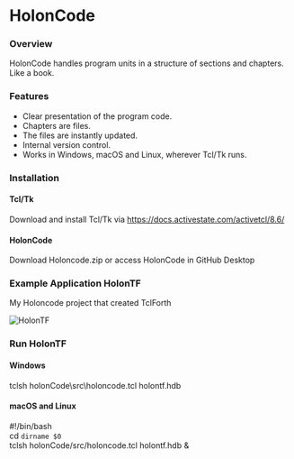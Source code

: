 # HolonCode

### Overview
HolonCode handles program units in a structure of sections and chapters. 
Like a book. 


### Features
* Clear presentation of the program code.
* Chapters are files. 
* The files are instantly updated.
* Internal version control.
* Works in Windows, macOS and Linux, wherever Tcl/Tk runs.

### Installation

#### Tcl/Tk
Download and install Tcl/Tk via https://docs.activestate.com/activetcl/8.6/

#### HolonCode
Download Holoncode.zip 
or access HolonCode in GitHub Desktop


### Example Application HolonTF
My Holoncode project that created TclForth

![HolonTF](https://www.holonforth.com/images/holontf2.png)


### Run HolonTF

#### Windows
tclsh holonCode\src\holoncode.tcl holontf.hdb

#### macOS and Linux
#!/bin/bash<br>cd `dirname $0` <br>tclsh holonCode/src/holoncode.tcl holontf.hdb &




